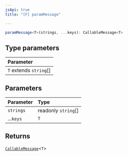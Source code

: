 ```yaml
---
jsApi: true
title: "[F] paramMessage"

---
```

```ts
paramMessage<T>(strings, ...keys): CallableMessage<T>
```

## Type parameters

| Parameter |
| :------ |
| `T` extends `string`[] |

## Parameters

| Parameter | Type |
| :------ | :------ |
| `strings` | readonly `string`[] |
| ...`keys` | `T` |

## Returns

[`CallableMessage`](../interfaces/CallableMessage.md)<`T`\>
